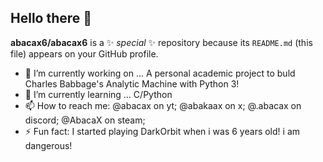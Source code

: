 ## Hello there 👋


**abacax6/abacax6** is a ✨ _special_ ✨ repository because its `README.md` (this file) appears on your GitHub profile.

- 🔭 I’m currently working on ... A personal academic project to buld Charles Babbage's Analytic Machine with Python 3!
- 🌱 I’m currently learning ... C/Python
- 📫 How to reach me: @abacax on yt; @abakaax on x; @.abacax on discord; @AbacaX on steam;
- ⚡ Fun fact: I started playing DarkOrbit when i was 6 years old! i am dangerous!
